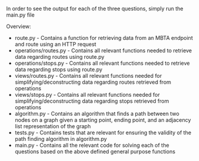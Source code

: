 In order to see the output for each of the three questions, simply run the main.py file


Overview:

* route.py - Contains a function for retrieving data from an MBTA endpoint and route using an HTTP request
* operations/routes.py - Contains all relevant functions needed to retrieve data regarding routes using route.py
* operations/stops.py - Contains all relevant functions needed to retrieve data regarding stops using route.py
* views/routes.py - Contains all relevant functions needed for simplifying/deconstructing data regarding routes retrieved from operations
* views/stops.py - Contains all relevant functions needed for simplifying/deconstructing data regarding stops retrieved from operations
* algorithm.py - Contains an algorithm that finds a path between two nodes on a graph given a starting point, ending point, and an adjacency list representation of the graph
* tests.py - Contains tests that are relevant for ensuring the validity of the path finding algorithm in algorithm.py
* main.py - Contains all the relevant code for solving each of the questions based on the above defined general purpose functions
